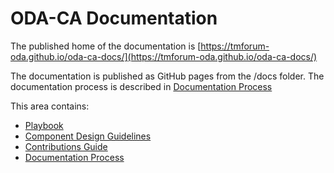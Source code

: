 # ODA-CA Documentation

The published home of the documentation is [https://tmforum-oda.github.io/oda-ca-docs/](https://tmforum-oda.github.io/oda-ca-docs/)

The documentation is published as GitHub pages from the /docs folder. The documentation process is described in [Documentation Process](DocumentationProcess.md)


This area contains:

* [Playbook](Playbook.md)
* [Component Design Guidelines](ODAComponentDesignGuidelines.md)
* [Contributions Guide](ContributionsGuide.md)
* [Documentation Process](DocumentationProcess.md) 
      
 
